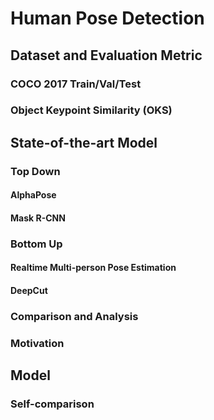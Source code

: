 # Human Pose Detection
## Dataset and Evaluation Metric
### COCO 2017 Train/Val/Test
### Object Keypoint Similarity (OKS)
## State-of-the-art Model
### Top Down
#### AlphaPose
#### Mask R-CNN
### Bottom Up
#### Realtime Multi-person Pose Estimation
#### DeepCut
### Comparison and Analysis
### Motivation
## Model
### Self-comparison
